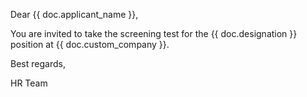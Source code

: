 <p>Dear {{ doc.applicant_name }},</p>

<p>You are invited to take the screening test for the {{ doc.designation }} position at {{ doc.custom_company }}.</p>

<p>Best regards,</p>

<p>HR Team</p>
